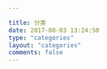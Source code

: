 ```yaml
---

title: 分类
date: 2017-08-03 13:24:50
type: "categories" 
layout: "categories"
comments: false
---
```

